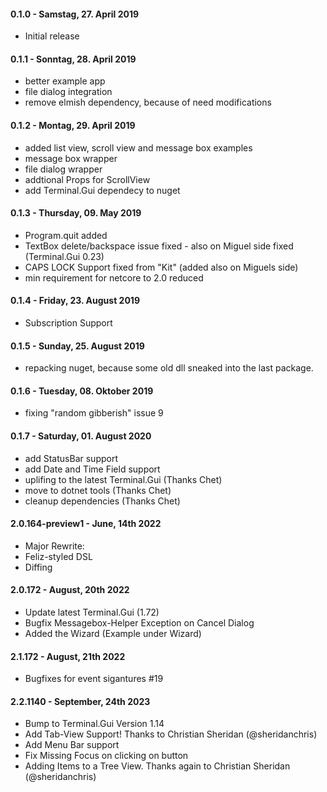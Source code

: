 #### 0.1.0 - Samstag, 27. April 2019
* Initial release

#### 0.1.1 - Sonntag, 28. April 2019
* better example app
* file dialog integration
* remove elmish dependency, because of need modifications

#### 0.1.2 - Montag, 29. April 2019
* added list view, scroll view and message box examples
* message box wrapper
* file dialog wrapper
* addtional Props for ScrollView
* add Terminal.Gui dependecy to nuget

#### 0.1.3 - Thursday, 09. May 2019
* Program.quit added
* TextBox delete/backspace issue fixed - also on Miguel side fixed (Terminal.Gui 0.23)
* CAPS LOCK Support fixed from "Kit" (added also on Miguels side)
* min requirement for netcore to 2.0 reduced

#### 0.1.4 - Friday, 23. August 2019
* Subscription Support

#### 0.1.5 - Sunday, 25. August 2019
* repacking nuget, because some old dll sneaked into the last package.

#### 0.1.6 - Tuesday, 08. Oktober 2019
* fixing "random gibberish" issue 9

#### 0.1.7 - Saturday, 01. August 2020
* add StatusBar support
* add Date and Time Field support
* uplifing to the latest Terminal.Gui (Thanks Chet)
* move to dotnet tools (Thanks Chet)
* cleanup dependencies (Thanks Chet)


#### 2.0.164-preview1 - June, 14th 2022
* Major Rewrite:
* Feliz-styled DSL
* Diffing

#### 2.0.172 - August, 20th 2022
* Update latest Terminal.Gui (1.72)
* Bugfix Messagebox-Helper Exception on Cancel Dialog
* Added the Wizard (Example under Wizard)

#### 2.1.172 - August, 21th 2022
* Bugfixes for event sigantures #19

#### 2.2.1140 - September, 24th 2023
* Bump to Terminal.Gui Version 1.14
* Add Tab-View Support! Thanks to Christian Sheridan (@sheridanchris)
* Add Menu Bar support
* Fix Missing Focus on clicking on button
* Adding Items to a Tree View. Thanks again to Christian Sheridan (@sheridanchris)
